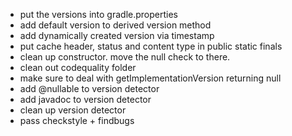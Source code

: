 - put the versions into gradle.properties
- add default version to derived version method
- add dynamically created version via timestamp
- put cache header, status and content type in public static finals
- clean up constructor. move the null check to there.
- clean out codequality folder
- make sure to deal with getImplementationVersion returning null 
- add @nullable to version detector
- add javadoc to version detector
- clean up version detector
- pass checkstyle + findbugs
